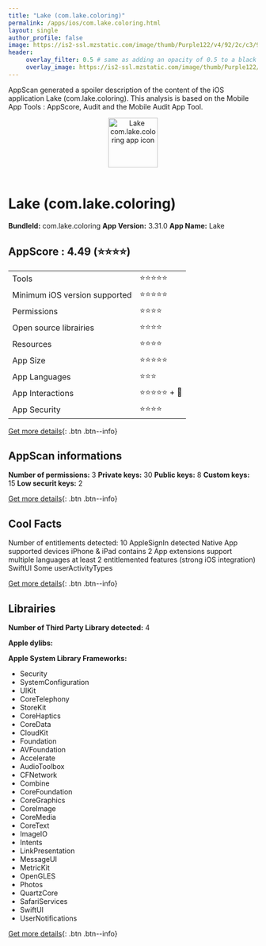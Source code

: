 ```yaml
---
title: "Lake (com.lake.coloring)"
permalink: /apps/ios/com.lake.coloring.html
layout: single
author_profile: false
image: https://is2-ssl.mzstatic.com/image/thumb/Purple122/v4/92/2c/c3/922cc3c4-f48c-75c3-7c04-b50e36a03d84/AppIcon-0-1x_U007emarketing-0-7-0-0-sRGB-85-220.png/512x512bb.jpg
header: 
     overlay_filter: 0.5 # same as adding an opacity of 0.5 to a black background
     overlay_image: https://is2-ssl.mzstatic.com/image/thumb/Purple122/v4/92/2c/c3/922cc3c4-f48c-75c3-7c04-b50e36a03d84/AppIcon-0-1x_U007emarketing-0-7-0-0-sRGB-85-220.png/512x512bb.jpg
---
```

AppScan generated a spoiler description of the content of the iOS application Lake (com.lake.coloring). This analysis is based on the Mobile App Tools : AppScore, Audit and the Mobile Audit App Tool.

  
  
<div style="text-align: center;"><img src="https://is2-ssl.mzstatic.com/image/thumb/Purple122/v4/92/2c/c3/922cc3c4-f48c-75c3-7c04-b50e36a03d84/AppIcon-0-1x_U007emarketing-0-7-0-0-sRGB-85-220.png/512x512bb.jpg" width="100" height="100" alt="Lake com.lake.coloring app icon"></div></br>
  
# Lake (com.lake.coloring)

**BundleId:** com.lake.coloring
**App Version:** 3.31.0
**App Name:** Lake


## AppScore : 4.49 (⭐️⭐️⭐️⭐️) 

<table>
<tr><td> Tools </td><td> ⭐️⭐️⭐️⭐️⭐️ </td></tr>
<tr><td> Minimum iOS version supported </td><td> ⭐️⭐️⭐️⭐️⭐️ </td></tr>
<tr><td> Permissions </td><td> ⭐️⭐️⭐️⭐️ </td></tr>
<tr><td> Open source librairies </td><td> ⭐️⭐️⭐️⭐️ </td></tr>
<tr><td> Resources </td><td> ⭐️⭐️⭐️⭐️ </td></tr>
<tr><td> App Size </td><td> ⭐️⭐️⭐️⭐️⭐️ </td></tr>
<tr><td> App Languages </td><td> ⭐️⭐️⭐️ </td></tr>
<tr><td> App Interactions </td><td> ⭐️⭐️⭐️⭐️⭐️ + 🌟 </td></tr>
<tr><td> App Security </td><td> ⭐️⭐️⭐️⭐️ </td></tr>
</table>

[Get more details](/pricing.html){: .btn .btn--info}  
  
## AppScan informations 

**Number of permissions:** 3
**Private keys:** 30
**Public keys:** 8
**Custom keys:** 15
**Low securit keys:** 2
  
[Get more details](/pricing.html){: .btn .btn--info}

## Cool Facts

Number of entitlements detected: 10
AppleSignIn detected
Native App
supported devices iPhone & iPad
contains 2 App extensions
support multiple languages
at least 2 entitlemented features (strong iOS integration)
SwiftUI
Some userActivityTypes
  
[Get more details](/pricing.html){: .btn .btn--info}

## Librairies 
**Number of Third Party Library detected:** 4

**Apple dylibs:**


**Apple System Library Frameworks:**
- Security
- SystemConfiguration
- UIKit
- CoreTelephony
- StoreKit
- CoreHaptics
- CoreData
- CloudKit
- Foundation
- AVFoundation
- Accelerate
- AudioToolbox
- CFNetwork
- Combine
- CoreFoundation
- CoreGraphics
- CoreImage
- CoreMedia
- CoreText
- ImageIO
- Intents
- LinkPresentation
- MessageUI
- MetricKit
- OpenGLES
- Photos
- QuartzCore
- SafariServices
- SwiftUI
- UserNotifications


  
[Get more details](/pricing.html){: .btn .btn--info}

